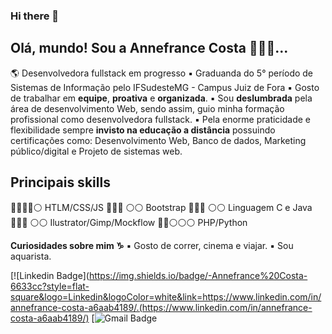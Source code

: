 ### Hi there 👋

<!--
**AnnefranceCosta/AnnefranceCosta** is a ✨ _special_ ✨ repository because its `README.md` (this file) appears on your GitHub profile.

Here are some ideas to get you started:

- 🔭 I’m currently working on ...
- 🌱 I’m currently learning ...
- 👯 I’m looking to collaborate on ...
- 🤔 I’m looking for help with ...
- 💬 Ask me about ...
- 📫 How to reach me: ...
- 😄 Pronouns: ...
- ⚡ Fun fact: ...
-->
## Olá, mundo! Sou a Annefrance Costa 🙋🏽‍♀️...
🌎 Desenvolvedora fullstack em progresso
▪ Graduanda do 5° período de Sistemas de Informação pelo IFSudesteMG - Campus Juiz de Fora
▪ Gosto de trabalhar em **equipe**, **proativa** e  **organizada**.
▪ Sou **deslumbrada** pela área de desenvolvimento Web, sendo assim, guio minha formação profissional como desenvolvedora fullstack.
▪ Pela enorme praticidade e flexibilidade sempre **invisto na educação a distância** possuindo certificações como: Desenvolvimento Web, Banco de dados, Marketing público/digital e Projeto de sistemas web.

## Principais skills
🔵🔵🔵🔵⚪  HTLM/CSS/JS
🔵🔵🔵 ⚪⚪ Bootstrap
🔵🔵🔵 ⚪⚪ Linguagem C e Java
🔵🔵🔵 ⚪⚪ Ilustrator/Gimp/Mockflow
🔵🔵⚪⚪⚪ PHP/Python

**Curiosidades sobre mim ♑**
▪ Gosto de correr, cinema e viajar.
▪ Sou aquarista.

[![Linkedin Badge](https://img.shields.io/badge/-Annefrance%20Costa-6633cc?style=flat-square&logo=Linkedin&logoColor=white&link=https://www.linkedin.com/in/annefrance-costa-a6aab4189/.(https://www.linkedin.com/in/annefrance-costa-a6aab4189/) 
[![Gmail Badge](https://img.shields.io/badge/-annefrance.costa@gmail.com-6633cc?style=flat-square&logo=Gmail&logoColor=white&link=mailto:annefrance.costa@gmail.com)
